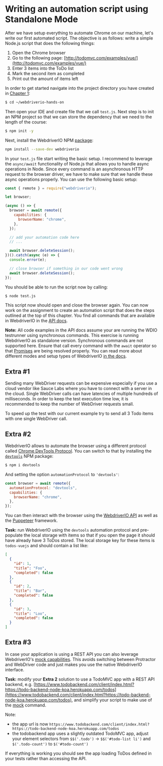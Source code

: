 # Writing an automation script using Standalone Mode

After we have setup everything to automate Chrome on our machine, let's write our first automated script. The objective is as follows: write a simple Node.js script that does the following things:

1. Open the Chrome browser
2. Go to the following page: [http://todomvc.com/examples/vue/](http://todomvc.com/examples/vue/)
3. Enter 3 items into the ToDo list
4. Mark the second item as completed
5. Print out the amount of items left

In order to get started navigate into the project directory you have created in [Chapter 1](./chapter1.md):

```sh
$ cd ~/webdriverio-hands-on
```

Then open your IDE and create file that we call `test.js`. Next step is to init an NPM project so that we can store the dependency that we need to the length of the course:

```sh
$ npm init -y
```

Next, install the WebdriverIO NPM [package](https://www.npmjs.com/package/webdriverio):

```sh
npm install --save-dev webdriverio
```

In your `test.js` file start writing the basic setup. I recommend to leverage the `async/await` functionality of Node.js that allows you to handle async operations in Node. Since every command is an asynchronous HTTP request to the browser driver, we have to make sure that we handle these async operations properly. You can use the following basic setup:

```js
const { remote } = require("webdriverio");

let browser;

(async () => {
  browser = await remote({
    capabilities: {
      browserName: "chrome",
    },
  });

  // add your automation code here
  // ...

  await browser.deleteSession();
})().catch(async (e) => {
  console.error(e);

  // close browser if something in our code went wrong
  await browser.deleteSession();
});
```

You should be able to run the script now by calling:

```sh
$ node test.js
```

This script now should open and close the browser again. You can now work on the assignment to create an automation script that does the steps outlined at the top of this chapter. You find all commands that are available in WebdriverIO in the [API docs](https://webdriver.io/docs/api.html).

**Note:** All code examples in the API docs assume your are running the WDIO testrunner using synchronous commands. This exercise is running WebdriverIO as standalone version. Synchronous commands are not supported here. Ensure that call every command with the `await` operator so that [Promises](https://developer.mozilla.org/en-US/docs/Web/JavaScript/Reference/Global_Objects/Promise) are being resolved properly. You can read more about different modes and setup types of WebdriverIO [in the docs](https://webdriver.io/docs/setuptypes.html).

## Extra #1

Sending many WebDriver requests can be expensive especially if you use a cloud vendor like Sauce Labs where you have to connect with a server in the cloud. Single WebDriver calls can have latencies of multiple hundreds of milliseconds. In order to keep the test execution time low, it is recommended to keep the number of WebDriver requests small.

To speed up the test with our current example try to send all 3 Todo items with one single WebDriver call.

## Extra #2

WebdriverIO allows to automate the browser using a different protocol called [Chrome DevTools Protocol](https://chromedevtools.github.io/devtools-protocol/). You can switch to that by installing the [`devtools`](https://www.npmjs.com/package/devtools) NPM package:

```sh
$ npm i devtools
```

And setting the option `automationProtocol` to `'devtools'`:

```js
const browser = await remote({
  automationProtocol: "devtools",
  capabilities: {
    browserName: "chrome",
  },
});
```

You can then interact with the browser using the [WebdriverIO API](https://webdriver.io/docs/api.html) as well as the [Puppeteer](https://pptr.dev/) framework.

**Task:** run WebdriverIO using the `devtools` automation protocol and pre-populate the local storage with items so that if you open the page it should have already have 3 ToDos stored. The local storage key for these items is `todos-vuejs` and should contain a list like:

```json
[
  {
    "id": 1,
    "title": "Foo",
    "completed": false
  },
  {
    "id": 2,
    "title": "Bar",
    "completed": false
  },
  {
    "id": 3,
    "title": "Loo",
    "completed": false
  }
]
```

## Extra #3

In case your application is using a REST API you can also leverage WebdriverIO's [mock capabilities](https://webdriver.io/docs/api/browser/mock). This avoids switching between Protractor and WebDriver code and just makes you use the native WebdriverIO interface.

**Task:** modify your **Extra 2** solution to use a TodoMVC app with a REST API backend, e.g. [https://www.todobackend.com/client/index.html?https://todo-backend-node-koa.herokuapp.com/todos](https://www.todobackend.com/client/index.html?https://todo-backend-node-koa.herokuapp.com/todos), and simplify your script to make use of the [mock](https://webdriver.io/docs/api/browser/mock) command.

Note:

- the app url is now `https://www.todobackend.com/client/index.html?https://todo-backend-node-koa.herokuapp.com/todos`
- the todobackend app uses a slightly outdated TodoMVC app, adjust your element selectors from `$$('.todo')` -> `$$('#todo-list li')` and `$('.todo-count')` to `$('#todo-count')`

If everything is working you should see the app loading ToDos defined in your tests rather than accessing the API.
